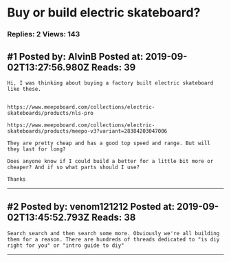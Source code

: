 # Buy or build electric skateboard?

### Replies: 2 Views: 143

## \#1 Posted by: AlvinB Posted at: 2019-09-02T13:27:56.980Z Reads: 39

```
Hi, I was thinking about buying a factory built electric skateboard like these. 


https://www.meepoboard.com/collections/electric-skateboards/products/nls-pro

https://www.meepoboard.com/collections/electric-skateboards/products/meepo-v3?variant=28384203047006

They are pretty cheap and has a good top speed and range. But will they last for long?

Does anyone know if I could build a better for a little bit more or cheaper? And if so what parts should I use?

Thanks
```

---
## \#2 Posted by: venom121212 Posted at: 2019-09-02T13:45:52.793Z Reads: 38

```
Search search and then search some more. Obviously we're all building them for a reason. There are hundreds of threads dedicated to "is diy right for you" or "intro guide to diy"
```

---
